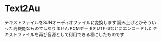 # Text2Au

テキストファイルをSUNオーディオファイルに変換します
読み上げとかそういった高機能なものではありません
PCMデータをUTF-8などにエンコードしたテキストファイルを再び音源として利用できる様にしたものです
